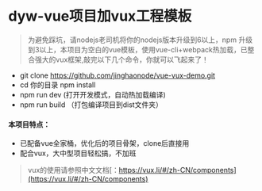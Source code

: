 # dyw-vue项目加vux工程模板
> 为避免踩坑，请nodejs老司机将你的nodejs版本升级到6以上，npm 升级到3以上，本项目为空白的vue模板，使用vue-cli+webpack热加载，已整合强大的vux框架,敲完以下几个命令，你就可以飞起来了！

- git clone https://github.com/jinghaonode/vue-vux-demo.git
- cd 你的目录 npm install
- npm run dev (打开开发模式，自动热加载编译)
- npm run build （打包编译项目到dist文件夹）




#### 本项目特点：
- 已配备vue全家桶，优化后的项目骨架，clone后直接用
- 配合vux，大中型项目轻松搞，不加班

> vux的使用请参照中文文档[：https://vux.li/#/zh-CN/components](https://vux.li/#/zh-CN/components)

